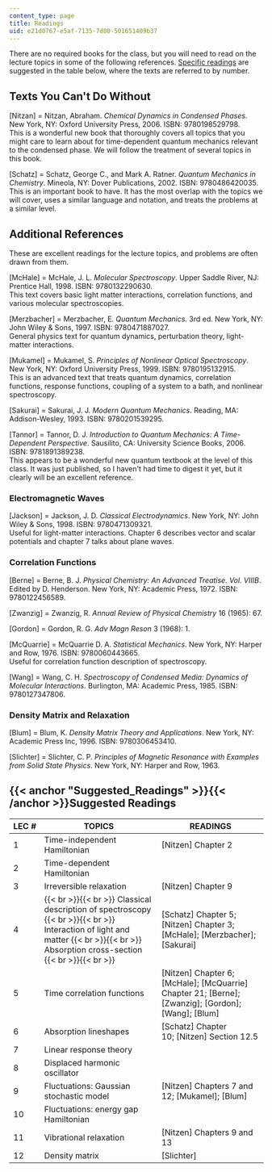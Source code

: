 ```yaml
---
content_type: page
title: Readings
uid: e21d0767-e5af-7135-7d00-501651409b37
---
```


There are no required books for the class, but you will need to read on the lecture topics in some of the following references. [Specific readings](#Suggested_Readings) are suggested in the table below, where the texts are referred to by number.

Texts You Can't Do Without
--------------------------

\[Nitzan\] = Nitzan, Abraham. _Chemical Dynamics in Condensed Phases_. New York, NY: Oxford University Press, 2006. ISBN: 9780198529798.  
This is a wonderful new book that thoroughly covers all topics that you might care to learn about for time-dependent quantum mechanics relevant to the condensed phase. We will follow the treatment of several topics in this book.

\[Schatz\] = Schatz, George C., and Mark A. Ratner. _Quantum Mechanics in Chemistry_. Mineola, NY: Dover Publications, 2002. ISBN: 9780486420035.  
This is an important book to have. It has the most overlap with the topics we will cover, uses a similar language and notation, and treats the problems at a similar level.

Additional References
---------------------

These are excellent readings for the lecture topics, and problems are often drawn from them.

\[McHale\] = McHale, J. L. _Molecular Spectroscopy_. Upper Saddle River, NJ: Prentice Hall, 1998. ISBN: 9780132290630.  
This text covers basic light matter interactions, correlation functions, and various molecular spectroscopies.

\[Merzbacher\] = Merzbacher, E. _Quantum Mechanics_. 3rd ed. New York, NY: John Wiley & Sons, 1997. ISBN: 9780471887027.  
General physics text for quantum dynamics, perturbation theory, light-matter interactions.

\[Mukamel\] = Mukamel, S. _Principles of Nonlinear Optical Spectroscopy_. New York, NY: Oxford University Press, 1999. ISBN: 9780195132915.  
This is an advanced text that treats quantum dynamics, correlation functions, response functions, coupling of a system to a bath, and nonlinear spectroscopy.

\[Sakurai\] = Sakurai, J. J. _Modern Quantum Mechanics_. Reading, MA: Addison-Wesley, 1993. ISBN: 9780201539295.

\[Tannor\] = Tannor, D. J. _Introduction to Quantum Mechanics: A Time-Dependent Perspective_. Sausilito, CA: University Science Books, 2006. ISBN: 9781891389238.  
This appears to be a wonderful new quantum textbook at the level of this class. It was just published, so I haven't had time to digest it yet, but it clearly will be an excellent reference.

### Electromagnetic Waves

\[Jackson\] = Jackson, J. D. _Classical Electrodynamics_. New York, NY: John Wiley & Sons, 1998. ISBN: 9780471309321.  
Useful for light-matter interactions. Chapter 6 describes vector and scalar potentials and chapter 7 talks about plane waves.

### Correlation Functions

\[Berne\] = Berne, B. J. _Physical Chemistry: An Advanced Treatise. Vol. VIIIB_. Edited by D. Henderson. New York, NY: Academic Press, 1972. ISBN: 9780122456589.

\[Zwanzig\] = Zwanzig, R. _Annual Review of Physical Chemistry_ 16 (1965): 67.

\[Gordon\] = Gordon, R. G. _Adv Magn Reson_ 3 (1968): 1.

\[McQuarrie\] = McQuarrie D. A. _Statistical Mechanics_. New York, NY: Harper and Row, 1976. ISBN: 9780060443665.  
Useful for correlation function description of spectroscopy.

\[Wang\] = Wang, C. H. _Spectroscopy of Condensed Media: Dynamics of Molecular Interactions_. Burlington, MA: Academic Press, 1985. ISBN: 9780127347806.

### Density Matrix and Relaxation

\[Blum\] = Blum, K. _Density Matrix Theory and Applications_. New York, NY: Academic Press Inc, 1996. ISBN: 9780306453410.

\[Slichter\] = Slichter, C. P. _Principles of Magnetic Resonance with Examples from Solid State Physics_. New York, NY: Harper and Row, 1963.

{{< anchor "Suggested_Readings" >}}{{< /anchor >}}Suggested Readings
--------------------------------------------------------------------

| LEC # | TOPICS | READINGS |
| --- | --- | --- |
| 1 | Time-independent Hamiltonian | \[Nitzen\] Chapter 2 |
| 2 | Time-dependent Hamiltonian | &nbsp; |
| 3 | Irreversible relaxation | \[Nitzen\] Chapter 9 |
| 4 |  {{< br >}}{{< br >}} Classical description of spectroscopy {{< br >}}{{< br >}} Interaction of light and matter {{< br >}}{{< br >}} Absorption cross-section {{< br >}}{{< br >}}  | \[Schatz\] Chapter 5; \[Nitzen\] Chapter 3; \[McHale\]; \[Merzbacher\]; \[Sakurai\] |
| 5 | Time correlation functions | \[Nitzen\] Chapter 6; \[McHale\]; \[McQuarrie\] Chapter 21; \[Berne\]; \[Zwanzig\]; \[Gordon\]; \[Wang\]; \[Blum\] |
| 6 | Absorption lineshapes | \[Schatz\] Chapter 10; \[Nitzen\] Section 12.5 |
| 7 | Linear response theory | &nbsp; |
| 8 | Displaced harmonic oscillator | &nbsp; |
| 9 | Fluctuations: Gaussian stochastic model | \[Nitzen\] Chapters 7 and 12; \[Mukamel\]; \[Blum\] |
| 10 | Fluctuations: energy gap Hamiltonian | &nbsp; |
| 11 | Vibrational relaxation | \[Nitzen\] Chapters 9 and 13 |
| 12 | Density matrix | \[Slichter\]
